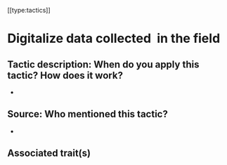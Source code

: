 [[type:tactics]]

# Digitalize data collected  in the field

## Tactic description: When do you apply this tactic? How does it work?

-

## Source: Who mentioned this tactic?

-

## Associated trait(s)
  


## 
  


##